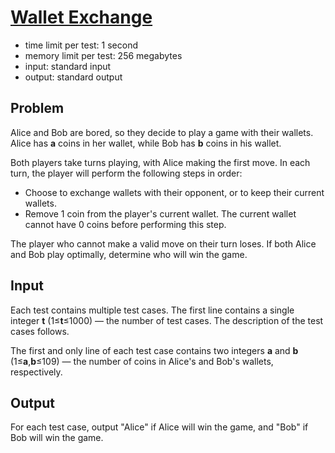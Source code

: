# [Wallet Exchange](https://codeforces.com/problemset/problem/1919/A)

- time limit per test: 1 second
- memory limit per test: 256 megabytes
- input: standard input
- output: standard output

## Problem

Alice and Bob are bored, so they decide to play a game with their wallets. Alice has **a** coins in her wallet, while Bob has **b** coins in his wallet.

Both players take turns playing, with Alice making the first move. In each turn, the player will perform the following steps in order:

- Choose to exchange wallets with their opponent, or to keep their current wallets.
- Remove 1 coin from the player's current wallet. The current wallet cannot have 0 coins before performing this step.

The player who cannot make a valid move on their turn loses. If both Alice and Bob play optimally, determine who will win the game.

## Input

Each test contains multiple test cases. The first line contains a single integer **t** (1≤**t**≤1000) — the number of test cases. The description of the test cases follows.

The first and only line of each test case contains two integers **a** and **b** (1≤**a**,**b**≤109) — the number of coins in Alice's and Bob's wallets, respectively.

## Output

For each test case, output "Alice" if Alice will win the game, and "Bob" if Bob will win the game.
